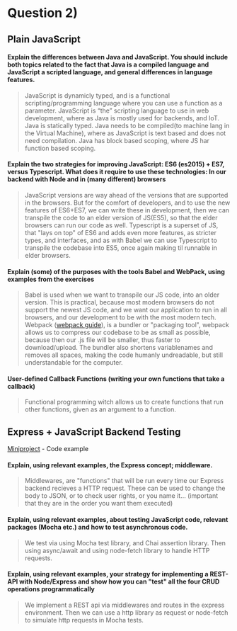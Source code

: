 # Question 2)

## Plain JavaScript
#### Explain the differences between Java and JavaScript. You should include both topics related to the fact that Java is a compiled language and JavaScript a scripted language, and general differences in language features.
>JavaScript is dynamicly typed, and is a functional scripting/programming language where you can use a function as a parameter. JavaScript is “the” scripting language to use in web development, where as Java is mostly used for backends, and IoT. Java is statically typed.
>Java needs to be compiled(to machine lang in the Virtual Machine), where as JavaScript is text based and does not need compilation.
>Java has block based scoping, where JS har function based scoping.

#### Explain the two strategies for improving JavaScript: ES6 (es2015) + ES7, versus Typescript. What does it require to use these technologies: In our backend with Node and in (many different) browsers
>JavaScript versions are way ahead of the versions that are supported in the browsers. But for the comfort of developers, and to use the new features of ES6+ES7, we can write these in development, then we can transpile the code to an elder version of JS(ES5), so that the elder browsers can run our code as well.
>Typescript is a superset of JS, that "lays on top" of ES6 and adds even more features, as stricter types, and interfaces, and as with Babel we can use Typescript to transpile the codebase into ES5, once again making til runnable in elder browsers.

#### Explain (some) of the purposes with the tools Babel and WebPack, using  examples from the exercises

>Babel is used when we want to transpile our JS code, into an older version. This is practical, because most modern browsers do not support the newest JS code, and we want our application to run in all browsers, and our development to be with the most modern tech. 
>Webpack ([webpack guide](https://webpack.js.org/guides/getting-started/)), is a bundler or "packaging tool", webpack allows us to compress our codebase to be as small as possible, because then our .js file will be smaller, thus faster to download/upload. The bundler also shortens variablenames and removes all spaces, making the code humanly undreadable, but still understandable for the computer.

#### User-defined Callback Functions (writing your own functions that take a callback)
>Functional programming witch allows us to create functions that run other functions, given as an argument to a function.

## Express + JavaScript Backend Testing
[Miniproject](https://github.com/Stani2980/miniProjectJS) -  Code example

#### Explain, using relevant examples, the Express concept; middleware.
> Middlewares, are "functions" that will be run every time our Express backend recieves a HTTP request. These can be used to change the body to JSON, or to check user rights, or you name it... (important that they are in the order you want them executed)

#### Explain, using relevant examples, about testing JavaScript code, relevant packages (Mocha etc.) and how to test asynchronous code.
> We test via using Mocha test library, and Chai assertion library. Then using async/await and using node-fetch library to handle HTTP requests.

#### Explain, using relevant examples, your strategy for implementing a REST-API with Node/Express and show how you can "test" all the four CRUD operations programmatically 
> We implement a REST api via middlewares and routes in the express environment. Then we can use a http library as request or node-fetch to simulate http requests in Mocha tests.